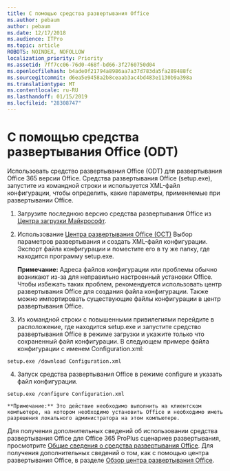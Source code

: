 ```yaml
---
title: С помощью средства развертывания Office
ms.author: pebaum
author: pebaum
ms.date: 12/17/2018
ms.audience: ITPro
ms.topic: article
ROBOTS: NOINDEX, NOFOLLOW
localization_priority: Priority
ms.assetid: 7ff7cc06-76d0-468f-bd66-3f2760750d04
ms.openlocfilehash: b4ade0f21794a8986aa7a37d783da5fa289488fc
ms.sourcegitcommit: d6ea5e9458a2b8ceaab3ac4bd483e1130b9a398a
ms.translationtype: MT
ms.contentlocale: ru-RU
ms.lasthandoff: 01/15/2019
ms.locfileid: "28308747"
---
```

# <a name="using-the-office-deployment-tool-odt"></a>С помощью средства развертывания Office (ODT)

Использовать средство развертывания Office (ODT) для развертывания Office 365 версии Office. Средства развертывания Office (setup.exe), запустите из командной строки и используется XML-файл конфигурации, чтобы определить, какие параметры, применяемые при развертывании Office.
  
1. Загрузите последнюю версию средства развертывания Office из [Центра загрузки Майкрософт](http://go.microsoft.com/fwlink/p/?LinkID=626065).
    
2. Использование [Центра развертывания Office (OCT)](https://config.office.com) Выбор параметров развертывания и создать XML-файл конфигурации. Экспорт файла конфигурации и поместите его в ту же папку, где находится программу setup.exe. 
    
    **Примечание:** Адреса файлов конфигурации или проблемы обычно возникают из-за для неправильно настроенный установки Office. Чтобы избежать таких проблем, рекомендуется использовать центр развертывания Office для создания файла конфигурации. Также можно импортировать существующие файлы конфигурации в центр развертывания Office. 
    
3. Из командной строки с повышенными привилегиями перейдите в расположение, где находится setup.exe и запустите средство развертывания Office в режиме загрузки и укажите только что сохраненный файл конфигурации. В следующем примере файла конфигурации с именем Configuration.xml:
    
  ```
  setup.exe /download Configuration.xml  
  ```

4. Запуск средства развертывания Office в режиме configure и указать файл конфигурации.
    
  ```
  setup.exe /configure Configuration.xml
  ```

    **Примечание:** Это действие необходимо выполнить на клиентском компьютере, на котором необходимо установить Office и необходимо иметь разрешения локального администратора на этом компьютере. 
    
Для получения дополнительных сведений об использовании средства развертывания Office для Office 365 ProPlus сценариев развертывания, просмотрите [Общие сведения о средства развертывания Office](https://docs.microsoft.com/deployoffice/overview-of-the-office-2016-deployment-tool). Для получения дополнительных сведений о том, как с помощью центра развертывания Office, в разделе [Обзор центра развертывания Office](https://docs.microsoft.com/DeployOffice/overview-of-the-office-customization-tool-for-click-to-run).
  

